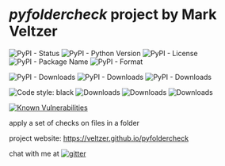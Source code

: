 
# *pyfoldercheck* project by Mark Veltzer

![PyPI - Status](https://img.shields.io/pypi/status/pyfoldercheck)
![PyPI - Python Version](https://img.shields.io/pypi/pyversions/pyfoldercheck)
![PyPI - License](https://img.shields.io/pypi/l/pyfoldercheck)
![PyPI - Package Name](https://img.shields.io/pypi/v/pyfoldercheck)
![PyPI - Format](https://img.shields.io/pypi/format/pyfoldercheck)

![PyPI - Downloads](https://img.shields.io/pypi/dd/pyfoldercheck)
![PyPI - Downloads](https://img.shields.io/pypi/dw/pyfoldercheck)
![PyPI - Downloads](https://img.shields.io/pypi/dm/pyfoldercheck)

![Code style: black](https://img.shields.io/badge/code%20style-black-000000.svg)
![Downloads](https://pepy.tech/badge/pyfoldercheck)
![Downloads](https://pepy.tech/badge/pyfoldercheck/month)
![Downloads](https://pepy.tech/badge/pyfoldercheck/week)

[![Known Vulnerabilities](https://snyk.io/test/github/veltzer/pyfoldercheck/badge.svg?targetFile=requirements.txt)](https://snyk.io/test/github/veltzer/pyfoldercheck?targetFile=requirements.txt)



apply a set of checks on files in a folder

project website: <https://veltzer.github.io/pyfoldercheck>

chat with me at [![gitter](https://badges.gitter.im/Join%20Chat.svg)](https://gitter.im/veltzer/mark.veltzer)


